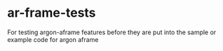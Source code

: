 # ar-frame-tests
For testing argon-aframe features before they are put into the sample or example code for argon aframe


